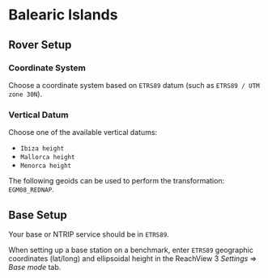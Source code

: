 # Balearic Islands

## Rover Setup

### Coordinate System

Choose a coordinate system based on `ETRS89` datum (such as `ETRS89 / UTM zone 30N`).

### Vertical Datum

Choose one of the available vertical datums:
* `Ibiza height`
* `Mallorca height`
* `Menorca height`

The following geoids can be used to perform the transformation: `EGM08_REDNAP`.

## Base Setup

Your base or NTRIP service should be in `ETRS89`.

When setting up a base station on a benchmark, enter `ETRS89` geographic coordinates (lat/long) and ellipsoidal height in the ReachView 3 *Settings* ⇒ *Base mode* tab.
